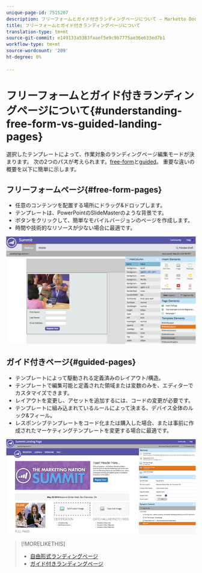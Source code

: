 ```yaml
---
unique-page-id: 7515207
description: フリーフォームとガイド付きランディングページについて — Marketto Docs — 製品ドキュメント
title: フリーフォームとガイド付きランディングページについて
translation-type: tm+mt
source-git-commit: e149133a5383faaef5e9c9b7775ae36e633ed7b1
workflow-type: tm+mt
source-wordcount: '209'
ht-degree: 0%

---
```



# フリーフォームとガイド付きランディングページについて{#understanding-free-form-vs-guided-landing-pages}

選択したテンプレートによって、作業対象のランディングページ編集モードが決まります。 次の2つのパスが考えられます。[free-form](http://docs.marketo.com/display/docs/free-form+landing+pages)と[guided](http://docs.marketo.com/display/docs/guided+landing+pages)。 重要な違いの概要を以下に簡単に示します。

## フリーフォームページ{#free-form-pages}

* 任意のコンテンツを配置する場所にドラッグ&amp;ドロップします。
* テンプレートは、PowerPointのSlideMasterのような背景です。
* ボタンをクリックして、簡単なモバイルバージョンのページを作成します。
* 時間や技術的なリソースが少ない場合に最適です。

![](assets/image2015-5-20-17-3a50-3a53.png)

## ガイド付きページ{#guided-pages}

* テンプレートによって駆動される定義済みのレイアウト/構造。
* テンプレートで編集可能と定義された領域または変数のみを、エディターでカスタマイズできます。
* レイアウトを変更し、アセットを追加するには、コードの変更が必要です。
* テンプレートに組み込まれているルールによって決まる、デバイス全体のルック&amp;フィール。
* レスポンシブテンプレートをコード化または購入した場合、または事前に作成されたマーケティングテンプレートを変更する場合に最適です。

![](assets/two-1.png)

>[!MORELIKETHIS]
>
>* [自由形式ランディングページ](http://docs.marketo.com/display/public/DOCS/Free-Form+Landing+Pages)
>* [ガイド付きランディングページ](http://docs.marketo.com/display/DOCS/Guided+Landing+Pages)

>



